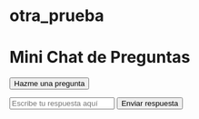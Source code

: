 # otra_prueba


<!DOCTYPE html>
<html lang="es">
<head>
  <meta charset="UTF-8">
  <meta name="viewport" content="width=device-width, initial-scale=1.0">
  <title>Mini Chat de Preguntas</title>
</head>
<body>
  <h1>Mini Chat de Preguntas</h1>

  <button id="mostrarPregunta">Hazme una pregunta</button>
  <p id="pregunta"></p>

  <input type="text" id="respuestaUsuario" placeholder="Escribe tu respuesta aquí">
  <button id="enviarRespuesta">Enviar respuesta</button>
  <p id="respuesta"></p>

  <script>
    const preguntas = [
      "¿Qué tal tu día?",
      "¿Cómo te ha ido hoy?",
      "¿Qué cuentas de nuevo?",
      "¿Todo bien por ahí?",
      "¿Cómo te sientes ahora?"
    ];

    const botonPregunta = document.getElementById('mostrarPregunta');
    const parrafoPregunta = document.getElementById('pregunta');
    const inputRespuesta = document.getElementById('respuestaUsuario');
    const botonEnviar = document.getElementById('enviarRespuesta');
    const parrafoRespuesta = document.getElementById('respuesta');

    let preguntaActual = "";

    // Función para mostrar pregunta aleatoria
    botonPregunta.addEventListener('click', () => {
      const indice = Math.floor(Math.random() * preguntas.length);
      preguntaActual = preguntas[indice];
      parrafoPregunta.textContent = preguntaActual;
      parrafoRespuesta.textContent = "";
      inputRespuesta.value = "";
    });

    // Función para analizar respuesta
    botonEnviar.addEventListener('click', () => {
      const userResp = inputRespuesta.value.trim().toLowerCase();

      if(userResp === "") {
        parrafoRespuesta.textContent = "Por favor escribe algo antes de enviar.";
        return;
      }

      let mensaje = "";

      // Respuestas básicas según palabras clave
      if(userResp.includes("bien") || userResp.includes("genial") || userResp.includes("ok")) {
        mensaje = "¡Qué bueno! Me alegra saberlo 😊";
      } else if(userResp.includes("mal") || userResp.includes("cansado") || userResp.includes("triste")) {
        mensaje = "Vaya, espero que mañana sea un mejor día 💛";
      } else if(userResp.includes("nada") || userResp.includes("normal")) {
        mensaje = "Entiendo, a veces los días son tranquilos 😌";
      } else {
        mensaje = "Gracias por compartir, es interesante lo que me dices 🤔";
      }

      parrafoRespuesta.textContent = mensaje;
    });
  </script>
</body>
</html>


